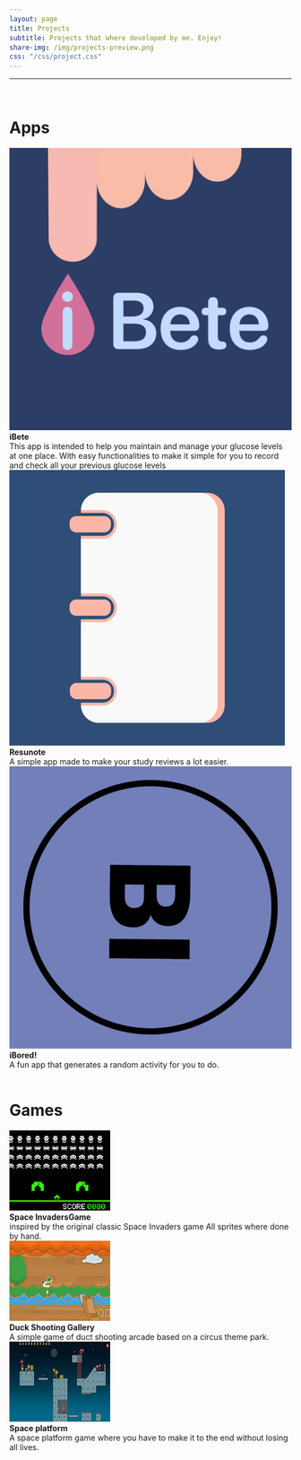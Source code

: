 ```yaml
---
layout: page
title: Projects
subtitle: Projects that where developed by me. Enjoy!
share-img: /img/projects-preview.png
css: "/css/project.css"
---
```


---
<br>
<h1>Apps</h1>

<div class = "row">
  <div class="col-md-4" >
    <a href="https://apps.apple.com/br/app/ibete/id1588795542"><img class="frame" src="/img/ibete.png" alt="ibete"></a>
  </div>
  <div class="col-md-8"><b>iBete</b><br>This app is intended to help you maintain and manage your glucose levels at one place. With easy functionalities to make it simple for you to record and check all your previous glucose levels</div>
</div>

<div class = "row">
  <div class="col-md-4" >
    <a href="https://apps.apple.com/br/app/resunote/id1578935360"><img class="frame" src="/img/resunote.png" alt="resunote"></a>
  </div>
  <div class="col-md-8"><b>Resunote</b><br>A simple app made to make your study reviews a lot easier.</div>
</div>

<div class = "row">
  <div class="col-md-4" >
    <a href="https://apps.apple.com/br/app/ibored/id1584402111?l=en"><img class="frame" src="/img/ibored.png" alt="iBored!"></a>
  </div>
  <div class="col-md-8"><b>iBored!</b><br>A fun app that generates a random activity for you to do.</div>
</div>

<br>
<h1>Games</h1>

<div class = "row">
  <div class="col-md-4">
    <a href="https://pedroesli.itch.io/space-invaders"><img class="frame" src="/img/space-invaders-game.png" alt="space-invaders-game"></a>
  </div>
  <div class="col-md-8"><b>Space InvadersGame</b><br>inspired by the original classic Space Invaders game All sprites where done by hand.</div>
</div>

<div class = "row">
  <div class="col-md-4">
    <a href="https://pedroesli.itch.io/duck-shooting-galery"><img class="frame" src="/img/duck-shooting-galery.png" alt="duck-shooting-galery"></a>
  </div>
  <div class="col-md-8"><b>Duck Shooting Gallery</b><br>A simple game of duct shooting arcade based on a circus theme park.</div>
</div>

<div class = "row">
  <div class="col-md-4" >
    <a href="https://pedroesli.itch.io/space-platform"><img class="frame" src="/img/space-platform.png" alt="space-platform"></a>
  </div>
  <div class="col-md-8"><b>Space platform</b><br>A space platform game where you have to make it to the end without losing all lives.</div>
</div>

